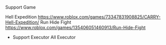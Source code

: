 Support Game

Hell Expedition https://www.roblox.com/games/73347831908825/CARRY-Hell-Expedition/
Run Hide Fight https://www.roblox.com/games/135406051460913/Run-Hide-Fight


- Support Executor
All Executor
